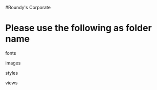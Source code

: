 #Roundy's Corporate

Please use the following as folder name
========================================

fonts

images

styles

views
